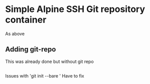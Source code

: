 # Simple Alpine SSH Git repository container

As above

## Adding git-repo

This was already done but without git repo
##
Issues with 'git init --bare <location>'
Have to fix
